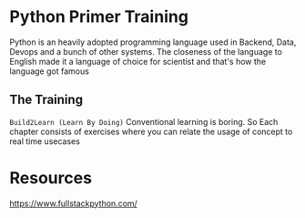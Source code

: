 # Python Primer Training

Python is an heavily adopted programming language used in Backend, Data, Devops and a bunch of other systems. The closeness of the language to English made it a language of choice for scientist and that's how the language got famous

## The Training

`Build2Learn (Learn By Doing)`
Conventional learning is boring.
So Each chapter consists of exercises where you can relate the usage of concept to real time usecases
# Resources 

https://www.fullstackpython.com/
